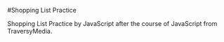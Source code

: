 #Shopping List Practice

Shopping List Practice by JavaScript after the course of JavaScript from TraversyMedia.
